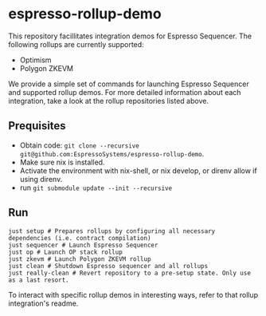 # espresso-rollup-demo
This repository facillitates integration demos for Espresso Sequencer. The following rollups are currently supported:
- Optimism
- Polygon ZKEVM

We provide a simple set of commands for launching Espresso Sequencer and supported rollup demos. For more detailed information about each integration, take a look at the rollup repositories listed above. 

## Prequisites 
- Obtain code: ```git clone --recursive git@github.com:EspressoSystems/espresso-rollup-demo```.
- Make sure nix is installed.
- Activate the environment with nix-shell, or nix develop, or direnv allow if using direnv.
- run ```git submodule update --init --recursive```

## Run
```
just setup # Prepares rollups by configuring all necessary dependencies (i.e. contract compilation)
just sequencer # Launch Espresso Sequencer
just op # Launch OP stack rollup
just zkevm # Launch Polygon ZKEVM rollup
just clean # Shutdown Espresso sequencer and all rollups
just really-clean # Revert repository to a pre-setup state. Only use as a last resort. 
```

To interact with specific rollup demos in interesting ways, refer to that rollup integration's readme. 
